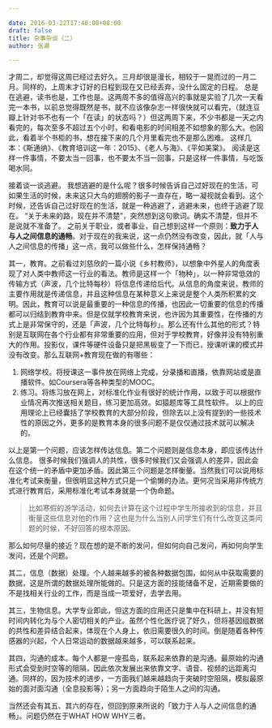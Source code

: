 ```yaml
---

date: 2016-03-22T17:40:08+08:00
draft: false
title: 杂事杂谈（二）
author: 张潮

---
```




才周二，却觉得这周已经过去好久。三月却很是漫长，相较于一晃而过的一月二月。同样的，上周末才订好的日程到现在又已经丢弃，没什么固定的日程。
总是在逃避，读书也是，工作也是。这两周不多的值得高兴的事就是实验了几次一天看完一本书，以前总觉得既然是书，就不应该像杂志一样很快就可以看完，（就连豆瓣上针对书不也有一个「在读」的状态吗？）但这两周下来，不少书都是一天之内看完的，每次至多不超过五个小时，和看电影的时间相差不如想象的那么大。也因此，看着半个书柜的书，想在接下来的几个月里看完也不是那么困难。
这样几本：《斯通纳》、《教育培训这一年：2015》、《老人与海》、《平如美棠》。
阅读是这样一件事情，不要太当一回事，也不要太不当一回事，只是这样一件事情，与吃饭喝水同。

接着谈一谈逃避。
我想逃避的是什么呢？很多时候告诉自己过好现在的生活，可如果生活的时候，未来这只大鸟的翅膀的影子一直存在，略一凝视就会看到。这个时候，还告诉自己过好现在的生活，就是一种逃避了，逃避未来，也终于逃避了现在。
“关于未来的路，现在并不清楚”，突然想到这句歌词。确实不清楚，但并不是说就不准备了。
之前关于职业，或者事业，自己想到这样一个原则：**致力于人与人之间信息的通畅**。对于现在的我来说，这一点仍然没有改变，因此，就「人与人之间信息的传播」这一点，我可以做些什么，怎样保持通畅？

其一，教育。之前看过刘慈欣的一篇小说《乡村教师》，以想象中外星人的角度表现了对人类中教师这一行业的看法。教师是这样一个「物种」，以一种非常低效的传输方式（声波，几个比特每秒）将信息传递给后代。从信息的角度来说，教师的主要作用就是传递信息，并且这种信息在某种意义上来说是整个人类所积累的文明。因此，教育可以说是最重要的一种信息的传播，也因此一切重要的信息的传播都可以归结到教育中来。但是仅就学校教育来说，也许因为其重要性，在传播的方式上是非常保守的，还是「声波，几个比特每秒」。那么还有什么其他的形式？特别是互联网在各个行业都有非常重要的应用，但对于学校教育，好像并没有特别重大的作用。投影仪，课件等硬件设备只是把黑板变了一下而已，授课听课的模式并没有改变。那么互联网+教育现在做的有哪些：
1. 网络学校。将授课这一事件放在网络上完成，分录播和直播，依靠网站或是直播软件。如Coursera等各种类型的MOOC。
2. 练习。将练习放在网上，对标准化作业有很好的统计作用，以致于可以根据作业情况再次推送相关题目，练习更加高效。如猿题库等工具性软件。
以上的应用理论上已经囊括了学校教育的大部分阶段，但除去以上没有提到的一些技术性的原因之外，更多的是教育本身的很多问题不是仅仅通过技术就可以解决的。

以上是第一个问题，应该怎样传达信息。第二个问题则是信息本身，即应该传达什么信息。
很多时候我们强调人的共性，很多时候我们又会强调人的差异，因此会在这个统一的矛盾中更加矛盾。因此第三个问题是怎样衡量。当然我们可以说用标准化考试来衡量，但很明显这种方式只是一个偷懒的办法。更何况当采用非传统方式进行教育后，采用标准化考试本身就是一个伪命题。
> 比如寒假的游学活动，如何去计算在这个过程中学生所接收到的信息，并且衡量这些信息对他的作用？这也是为什么当别人问学生们有什么改变这类问题的时候，不好回答的根本原因。

那么如何尽量的接近？现在想的是不断的发问，但如何向自己发问，再如何向学生发问，还是个问题。
<!--2016-03-23 00:14-->

其二，信息（数据）处理。个人越来越多的被各种数据包围，如何从中获取需要的数据，这是所谓的数据处理所能做的。只是这方面的技能储备不足，近期需要做的不是找相关行业的工作，而是当成一项爱好，去学去用。

其三，生物信息。大学专业即此，但这方面的应用还只是集中在科研上，并没有短时间内转化为与个人密切相关的产业。虽然个性化医疗说了好久，但将基因组数据的共性和差异结合起来，体现在个人身上，依旧需要很久的时间。倒是随着各种传感器的兴起，个人日常运动的数据越来越多，可以联系起来。

其四，沟通的成本。每个人都是一座孤岛，联系起来依靠的是沟通。最原始的沟通形式会受到时空等的阻隔，因此依次发展出来依靠文字、语音、视频的远距离沟通。同样的，因为技术的进步，一方面我们越来越趋向于突破时空阻隔，模拟最原始的面对面沟通（全息投影等）；另一方面趋向于陌生人之间的沟通。

当然还会有其五、其六的存在，但回到原来所说的「致力于人与人之间信息的通畅」。问题仍然在于WHAT  HOW  WHY三者。
<!--2016-03-23 15:31-->